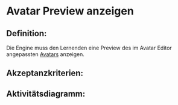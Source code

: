 # Avatar Preview anzeigen


## Definition:

Die Engine muss den Lernenden eine Preview des im Avatar Editor angepassten [Avatars](Avatar-GE.md) anzeigen.


## Akzeptanzkriterien:


## Aktivitätsdiagramm:


